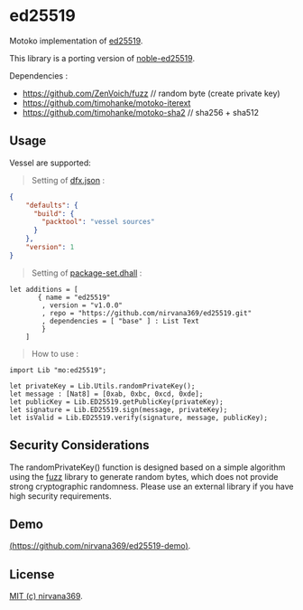 # ed25519

Motoko implementation of [ed25519](https://en.wikipedia.org/wiki/EdDSA).

This library is a porting version of  [noble-ed25519](https://github.com/paulmillr/noble-ed25519).

Dependencies :
- https://github.com/ZenVoich/fuzz // random byte (create private key)
- https://github.com/timohanke/motoko-iterext
- https://github.com/timohanke/motoko-sha2 // sha256 + sha512

## Usage

Vessel are supported:
> Setting of [dfx.json](https://github.com/nirvana369/ed25519-demo/blob/main/dfx.json) :
```json
{
    "defaults": {
      "build": {
        "packtool": "vessel sources"
      }
    },
    "version": 1
}
```
> Setting of  [package-set.dhall](https://github.com/nirvana369/ed25519-demo/blob/main/package-set.dhall) :
```
let additions = [
       { name = "ed25519"
        , version = "v1.0.0"
        , repo = "https://github.com/nirvana369/ed25519.git"
        , dependencies = [ "base" ] : List Text
        }
    ]
```

> How to use :

```
import Lib "mo:ed25519";

let privateKey = Lib.Utils.randomPrivateKey();
let message : [Nat8] = [0xab, 0xbc, 0xcd, 0xde];
let publicKey = Lib.ED25519.getPublicKey(privateKey);
let signature = Lib.ED25519.sign(message, privateKey);
let isValid = Lib.ED25519.verify(signature, message, publicKey);
```

## Security Considerations

The randomPrivateKey() function is designed based on a simple algorithm using the [fuzz](https://github.com/ZenVoich/fuzz) library to generate random bytes, which does not provide strong cryptographic randomness. Please use an external library if you have high security requirements.

## Demo
[(https://github.com/nirvana369/ed25519-demo)](https://github.com/nirvana369/ed25519-demo).

## License
[MIT (c) nirvana369](https://github.com/nirvana369/ed25519/blob/main/LICENSE).
